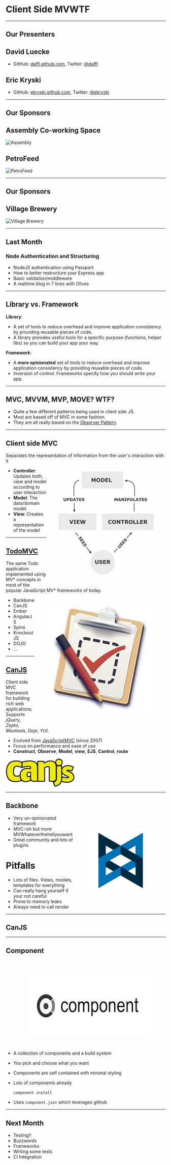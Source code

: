 # Client Side MVWTF

---

## Our Presenters

## David Luecke

* GitHub: [daffl.github.com](http://daffl.github.com), Twitter: [@daffl](http://twitter.com/daffl)

## Eric Kryski

* GitHub: [ekryski.github.com](http://ekryski.github.com), Twitter: [@ekryski](http://twitter.com/ekryski)

---

## Our Sponsors

## Assembly Co-working Space

![Assembly](images/sponsors/assembly_logo.png)

## PetroFeed

![PetroFeed](images/sponsors/pf-logo.png)

---

## Our Sponsors

## Village Brewery

![Village Brewery](images/sponsors/village_brewery_logo_inverted.png)

---

## Last Month

### Node Authentication and Structuring

* NodeJS authentication using Passport
* How to better restructure your Express app
* Basic validation/middleware
* A realtime blog in 7 lines with Olives

---

## Library vs. Framework

__Library__:

* A set of tools to reduce overhead and improve application consistency by providing reusable pieces of code.
* A library provides useful tools for a specific purpose (functions, helper libs) so you can build your app your way.

__Framework__:

* A **more opinionated** set of tools to reduce overhead and improve application consistency by providing reusable pieces of code.
* Inversion of control. Frameworks specify how you should write your app.

---

## MVC, MVVM, MVP, MOVE? WTF?

* Quite a few different patterns being used in client side JS.
* Most are based off of MVC in some fashion.
* They are all really based on the [Observer Pattern](http://en.wikipedia.org/wiki/Observer_pattern).


---

## Client side MVC

Separates the representation of information from the user's interaction with it
<img src="images/mvc.png" alt="MVC overview" style="float: right; margin: 2em;" />

* __Controller__: Updates both, view and model according to user interaction
* __Model__: The data/domain model
* __View__: Creates a representation of the model

---

## [TodoMVC](http://todomvc.com/)

The same Todo application implemented using MV\* concepts in most of the popular JavaScript MV\*
frameworks of today.
<img src="images/todomvc.png" alt="TodoMVC" style="float: right; margin: 3em;" />

* Backbone
* CanJS
* Ember
* AngularJS
* Spine
* KnockoutJS
* DOJO
* ...
---

## [CanJS](http://canjs.com)

Client side MVC framework for building rich web applications. Supports *jQuery*, *Zepto*, *Mootools*,
*Dojo*, *YUI*.

* Evolved from [JavaScriptMVC](http://javascriptmvc.com) (since 2007)
* Focus on performance and ease of use
* __Construct__, __Observe__, __Model__, __view__, __EJS__, __Control__, __route__


![CanJS logo](images/canjs.png)

---

## Backbone

<img src="images/backbone_logo.png" alt="Backbone" style="float: right; margin: 3em; width: 200px; height: 200px;" />

* Very un-opinionated framework
* MVC-ish but more MVWhateverthehellyouwant
* Great community and lots of plugins

# Pitfalls
* Lots of files. Views, models, templates for everything
* Can really hang yourself if your not careful
* Prone to memory leaks
* Always need to call render

---

## CanJS

---

## Component
<img src="images/component_logo.jpeg" alt="Component" style="float: right; margin: 3em; width: 400px; height: 200px;" />

* A collection of components and a build system
* You pick and choose what you want
* Components are self contained with minimal styling
* Lots of components already

    ```
    component install
    ```

* Uses `component.json` which leverages github

---

## Next Month

* Testing!!
* Buzzwords
* Frameworks
* Writing some tests
* CI Integration
